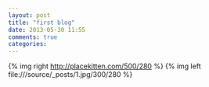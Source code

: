 ```yaml
---
layout: post
title: "first blog"
date: 2013-05-30 11:55
comments: true
categories:
---
```

{% img right http://placekitten.com/500/280 %}
{% img left file:///source/_posts/1.jpg/300/280 %}
